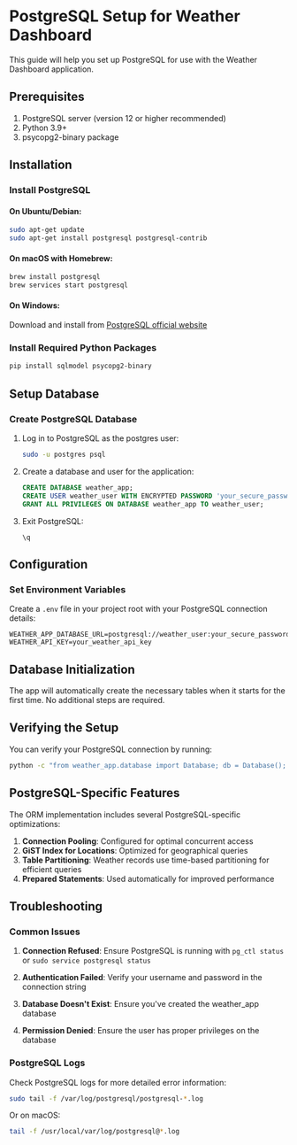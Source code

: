 # PostgreSQL Setup for Weather Dashboard

This guide will help you set up PostgreSQL for use with the Weather Dashboard application.

## Prerequisites

1. PostgreSQL server (version 12 or higher recommended)
2. Python 3.9+
3. psycopg2-binary package

## Installation

### Install PostgreSQL

#### On Ubuntu/Debian:
```bash
sudo apt-get update
sudo apt-get install postgresql postgresql-contrib
```

#### On macOS with Homebrew:
```bash
brew install postgresql
brew services start postgresql
```

#### On Windows:
Download and install from [PostgreSQL official website](https://www.postgresql.org/download/windows/)

### Install Required Python Packages

```bash
pip install sqlmodel psycopg2-binary
```

## Setup Database

### Create PostgreSQL Database

1. Log in to PostgreSQL as the postgres user:
   ```bash
   sudo -u postgres psql
   ```

2. Create a database and user for the application:
   ```sql
   CREATE DATABASE weather_app;
   CREATE USER weather_user WITH ENCRYPTED PASSWORD 'your_secure_password';
   GRANT ALL PRIVILEGES ON DATABASE weather_app TO weather_user;
   ```

3. Exit PostgreSQL:
   ```
   \q
   ```

## Configuration

### Set Environment Variables

Create a `.env` file in your project root with your PostgreSQL connection details:

```
WEATHER_APP_DATABASE_URL=postgresql://weather_user:your_secure_password@localhost:5432/weather_app
WEATHER_API_KEY=your_weather_api_key
```

## Database Initialization

The app will automatically create the necessary tables when it starts for the first time. No additional steps are required.

## Verifying the Setup

You can verify your PostgreSQL connection by running:

```bash
python -c "from weather_app.database import Database; db = Database(); print('Database connection successful!')"
```

## PostgreSQL-Specific Features

The ORM implementation includes several PostgreSQL-specific optimizations:

1. **Connection Pooling**: Configured for optimal concurrent access
2. **GiST Index for Locations**: Optimized for geographical queries
3. **Table Partitioning**: Weather records use time-based partitioning for efficient queries
4. **Prepared Statements**: Used automatically for improved performance

## Troubleshooting

### Common Issues

1. **Connection Refused**: Ensure PostgreSQL is running with `pg_ctl status` or `sudo service postgresql status`

2. **Authentication Failed**: Verify your username and password in the connection string

3. **Database Doesn't Exist**: Ensure you've created the weather_app database

4. **Permission Denied**: Ensure the user has proper privileges on the database

### PostgreSQL Logs

Check PostgreSQL logs for more detailed error information:

```bash
sudo tail -f /var/log/postgresql/postgresql-*.log
```

Or on macOS:
```bash
tail -f /usr/local/var/log/postgresql@*.log
```
